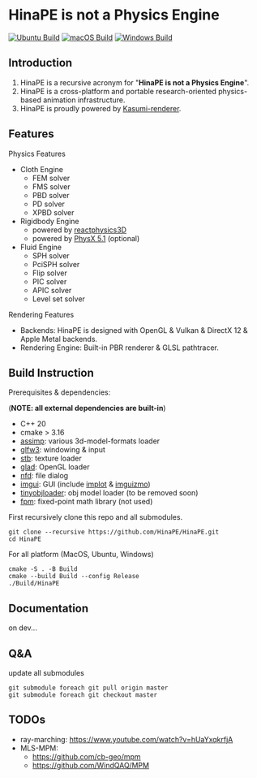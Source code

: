 # HinaPE is not a Physics Engine

[![Ubuntu Build](https://github.com/HinaPE/HinaPE/actions/workflows/ubuntu.yml/badge.svg)](https://github.com/HinaPE/HinaPE/actions/workflows/ubuntu.yml)
[![macOS Build](https://github.com/HinaPE/HinaPE/actions/workflows/macos.yml/badge.svg)](https://github.com/HinaPE/HinaPE/actions/workflows/macos.yml)
[![Windows Build](https://github.com/HinaPE/HinaPE/actions/workflows/windows.yml/badge.svg)](https://github.com/HinaPE/HinaPE/actions/workflows/windows.yml)

## Introduction

1. HinaPE is a recursive acronym for "**HinaPE is not a Physics Engine**".
2. HinaPE is a cross-platform and portable research-oriented physics-based animation infrastructure.
3. HinaPE is proudly powered by [Kasumi-renderer](https://github.com/HinaPE/Kasumi-renderer.git).

## Features

Physics Features
- Cloth Engine
  - FEM solver
  - FMS solver
  - PBD solver
  - PD solver
  - XPBD solver
- Rigidbody Engine
  - powered by [reactphysics3D](https://github.com/DanielChappuis/reactphysics3d.git)
  - powered by [PhysX 5.1](https://github.com/NVIDIA-Omniverse/PhysX.git) (optional)
- Fluid Engine
  - SPH solver
  - PciSPH solver
  - Flip solver
  - PIC solver
  - APIC solver
  - Level set solver

Rendering Features
- Backends: HinaPE is designed with OpenGL & Vulkan & DirectX 12 & Apple Metal backends.
- Rendering Engine: Built-in PBR renderer & GLSL pathtracer.

## Build Instruction

Prerequisites & dependencies: 

(**NOTE: all external dependencies are built-in**)

- C++ 20
- cmake > 3.16
- [assimp](https://github.com/assimp/assimp.git): various 3d-model-formats loader
- [glfw3](https://github.com/glfw/glfw.git): windowing & input
- [stb](https://github.com/nothings/stb.git): texture loader
- [glad](https://github.com/Dav1dde/glad.git): OpenGL loader
- [nfd](https://github.com/EmbarkStudios/nfd2.git): file dialog
- [imgui](https://github.com/ocornut/imgui.git): GUI (include [implot](https://github.com/epezent/implot.git) & [imguizmo](https://github.com/CedricGuillemet/ImGuizmo.git))
- [tinyobjloader](https://github.com/tinyobjloader/tinyobjloader.git): obj model loader (to be removed soon)
- [fpm](https://github.com/MikeLankamp/fpm.git): fixed-point math library (not used)

First recursively clone this repo and all submodules.

```shell
git clone --recursive https://github.com/HinaPE/HinaPE.git
cd HinaPE
```
For all platform (MacOS, Ubuntu, Windows)

```shell
cmake -S . -B Build
cmake --build Build --config Release
./Build/HinaPE
```

## Documentation
on dev...

## Q&A
update all submodules
```git
git submodule foreach git pull origin master
git submodule foreach git checkout master
```

## TODOs
- ray-marching: https://www.youtube.com/watch?v=hUaYxqkrfjA
- MLS-MPM:
  - https://github.com/cb-geo/mpm
  - https://github.com/WindQAQ/MPM
